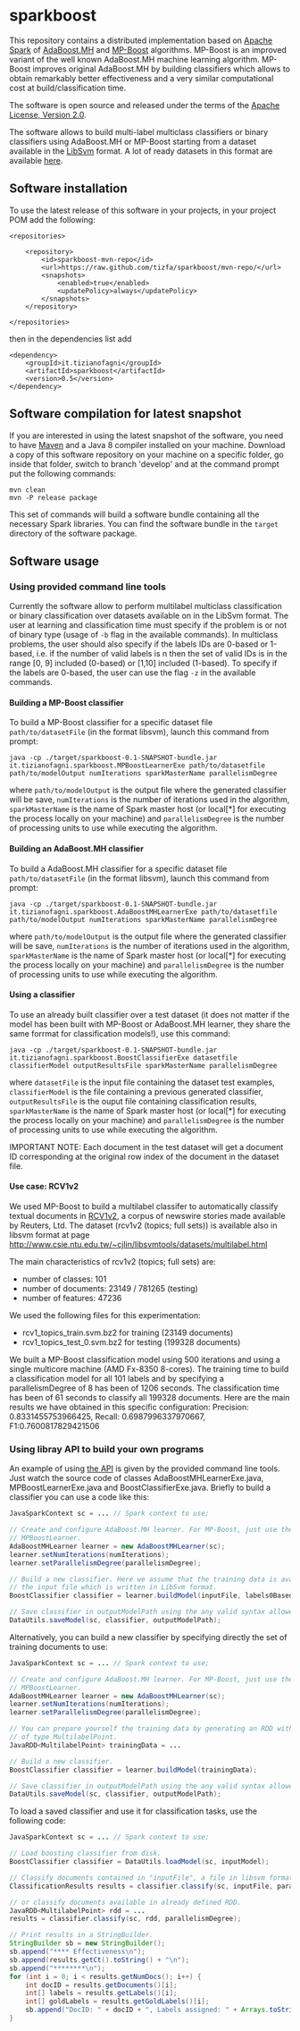 # sparkboost
This repository contains a distributed implementation based on [Apache Spark](https://spark.apache.org/) of [AdaBoost.MH](http://link.springer.com/article/10.1023%2FA%3A1007649029923) and [MP-Boost](http://link.springer.com/chapter/10.1007%2F11880561_1#page-1) algorithms. MP-Boost is an improved variant of the well known AdaBoost.MH machine learning algorithm. MP-Boost improves original AdaBoost.MH by building classifiers which allows to obtain remarkably better effectiveness and a very similar computational cost at build/classification time.

The software is open source and released under the terms of the [Apache License, Version 2.0](http://www.apache.org/licenses/LICENSE-2.0).

The software allows to build multi-label multiclass classifiers or binary classifiers using AdaBoost.MH or MP-Boost starting from a dataset available in the [LibSvm](http://www.csie.ntu.edu.tw/~cjlin/libsvm/) format. A lot of ready datasets in this format are available [here](http://www.csie.ntu.edu.tw/~cjlin/libsvmtools/datasets/).

## Software installation
To use the latest release of this software in your projects, in your project POM add the following:
```
<repositories>

    <repository>
        <id>sparkboost-mvn-repo</id>
        <url>https://raw.github.com/tizfa/sparkboost/mvn-repo/</url>
        <snapshots>
            <enabled>true</enabled>
            <updatePolicy>always</updatePolicy>
        </snapshots>
    </repository>

</repositories>
```
then in the dependencies list add
```
<dependency>
    <groupId>it.tizianofagni</groupId>
    <artifactId>sparkboost</artifactId>
    <version>0.5</version>
</dependency>
```


## Software compilation for latest snapshot
If you are interested in using the latest snapshot of the software, you need to have [Maven](https://maven.apache.org/) and a Java 8 compiler installed on your machine. Download a copy of this software repository on your machine on a specific folder, go inside that folder, switch to branch 'develop' and at the command prompt put the following commands:
```
mvn clean
mvn -P release package
```
This set of commands will build a software bundle containing all the necessary Spark libraries. You can find the software bundle in the `target` directory of the software package.

## Software usage
### Using provided command line tools
Currently the software allow to perform multilabel multiclass classification or binary classification over datasets available on in the LibSvm format. The user
at learning and classification time must specify if the problem is or not of binary type (usage of `-b` flag in the available commands). In multiclass problems, the user should also specify
if the labels IDs are 0-based or 1-based, i.e. if the number of valid labels is n then the set of valid IDs is in the range [0, 9] included (0-based) or [1,10] included (1-based). To specify
if the labels are 0-based, the user can use the flag `-z` in the available commands.

#### Building a MP-Boost classifier
To build a MP-Boost classifier for a specific dataset file `path/to/datasetFile` (in the format libsvm), launch this command from prompt:
```
java -cp ./target/sparkboost-0.1-SNAPSHOT-bundle.jar it.tizianofagni.sparkboost.MPBoostLearnerExe path/to/datasetfile path/to/modelOutput numIterations sparkMasterName parallelismDegree
```
where `path/to/modelOutput` is the output file where the generated classifier will be save, `numIterations` is the number of iterations used in the algorithm, `sparkMasterName` is the name of Spark master host (or local[*] for executing the process locally on your machine) and `parallelismDegree` is the number of processing units to use while executing the algorithm.

#### Building an AdaBoost.MH classifier
To build a AdaBoost.MH classifier for a specific dataset file `path/to/datasetFile` (in the format libsvm), launch this command from prompt:
```
java -cp ./target/sparkboost-0.1-SNAPSHOT-bundle.jar it.tizianofagni.sparkboost.AdaBoostMHLearnerExe path/to/datasetfile path/to/modelOutput numIterations sparkMasterName parallelismDegree
```
where `path/to/modelOutput` is the output file where the generated classifier will be save, `numIterations` is the number of iterations used in the algorithm, `sparkMasterName` is the name of Spark master host (or local[*] for executing the process locally on your machine) and `parallelismDegree` is the number of processing units to use while executing the algorithm.

#### Using a classifier
To use an already built classifier over a test dataset (it does not matter if the model has been built with MP-Boost or AdaBoost.MH learner, they share the same forrmat for classification models!), use this command:
```
java -cp ./target/sparkboost-0.1-SNAPSHOT-bundle.jar it.tizianofagni.sparkboost.BoostClassifierExe datasetfile classifierModel outputResultsFile sparkMasterName parallelismDegree
```
where `datasetFile` is the input file containing the dataset test examples, `classifierModel` is the file containing a previous generated classifier, `outputResultsFile` is the ouput file containing classification results, `sparkMasterName` is the name of Spark master host (or local[*] for executing the process locally on your machine) and `parallelismDegree` is the number of processing units to use while executing the algorithm.

IMPORTANT NOTE: Each document in the test dataset will get a document ID corresponding at the original row index of the document in the dataset file.

#### Use case: RCV1v2
We used MP-Boost to build a multilabel classifer to automatically classify textual documents in [RCV1v2](http://www.daviddlewis.com/resources/testcollections/rcv1/), a corpus of newswire stories made available by Reuters, Ltd. The dataset (rcv1v2 (topics; full sets)) is available also in libsvm format at page http://www.csie.ntu.edu.tw/~cjlin/libsvmtools/datasets/multilabel.html

The main characteristics of rcv1v2 (topics; full sets) are:
* number of classes: 101
* number of documents: 23149 / 781265 (testing)
* number of features: 47236

We used the following files for this experimentation:
* rcv1_topics_train.svm.bz2 for training (23149 documents)
* rcv1_topics_test_0.svm.bz2 for testing (199328 documents)

We built a MP-Boost classification model using 500 iterations and using a single multicore machine (AMD Fx-8350 8-cores). The training time to build a classification model for all 101 labels and by specifying a parallelismDegree of 8 has been of 1206 seconds. The classification time has been of 61 seconds to classify all 199328 documents. Here are the main results we have obtained in this specific configuration:
Precision: 0.8331455753966425, Recall: 0.6987996337970667, F1:0.7600817829421506

### Using libray API to build your own programs
An example of using [the API](apidocs/0.5/apidocs/index.html) is given by the provided command line tools. Just watch the source code of classes AdaBoostMHLearnerExe.java, MPBoostLearnerExe.java and BoostClassifierExe.java.
Briefly to build a classifier you can use a code like this:
```java
JavaSparkContext sc = ... // Spark context to use;

// Create and configure AdaBoost.MH learner. For MP-Boost, just use the class
// MPBoostLearner.
AdaBoostMHLearner learner = new AdaBoostMHLearner(sc);
learner.setNumIterations(numIterations);
learner.setParallelismDegree(parallelismDegree);

// Build a new classifier. Here we assume that the training data is available in
// the input file which is written in LibSvm format.
BoostClassifier classifier = learner.buildModel(inputFile, labels0Based, binaryProblem);

// Save classifier in outputModelPath using the any valid syntax allowed by Spark/Hadoop.
DataUtils.saveModel(sc, classifier, outputModelPath);
```
Alternatively, you can build a new classifier by specifying directly the set of training documents
to use:
```java
JavaSparkContext sc = ... // Spark context to use;

// Create and configure AdaBoost.MH learner. For MP-Boost, just use the class
// MPBoostLearner.
AdaBoostMHLearner learner = new AdaBoostMHLearner(sc);
learner.setNumIterations(numIterations);
learner.setParallelismDegree(parallelismDegree);

// You can prepare yourself the training data by generating an RDD with items
// of type MultilabelPoint.
JavaRDD<MultilabelPoint> trainingData = ...

// Build a new classifier.
BoostClassifier classifier = learner.buildModel(trainingData);

// Save classifier in outputModelPath using the any valid syntax allowed by Spark/Hadoop.
DataUtils.saveModel(sc, classifier, outputModelPath);
```

To load a saved classifier and use it for classification tasks, use the following code:
```java
JavaSparkContext sc = ... // Spark context to use;

// Load boosting classifier from disk.
BoostClassifier classifier = DataUtils.loadModel(sc, inputModel);

// Classify documents contained in "inputFile", a file in libsvm format.
ClassificationResults results = classifier.classify(sc, inputFile, parallelismDegree, labels0Based, binaryProblem);

// or classify documents available in already defined RDD.
JavaRDD<MultilabelPoint> rdd = ...
results = classifier.classify(sc, rdd, parallelismDegree);

// Print results in a StringBuilder.
StringBuilder sb = new StringBuilder();
sb.append("**** Effectiveness\n");
sb.append(results.getCt().toString() + "\n");
sb.append("********\n");
for (int i = 0; i < results.getNumDocs(); i++) {
    int docID = results.getDocuments()[i];
    int[] labels = results.getLabels()[i];
    int[] goldLabels = results.getGoldLabels()[i];
    sb.append("DocID: " + docID + ", Labels assigned: " + Arrays.toString(labels) + ", Labels scores: " + Arrays.toString(results.getScores()[i]) + ", Gold labels: " + Arrays.toString(goldLabels) + "\n");
}
```